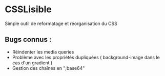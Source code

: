 CSSLisible
==========

Simple outil de reformatage et réorganisation du CSS


Bugs connus :
-------------

* Réindenter les media queries
* Problème avec les propriétés dupliquées ( background-image dans le cas d'un gradient )
* Gestion des chaînes en ";base64"
